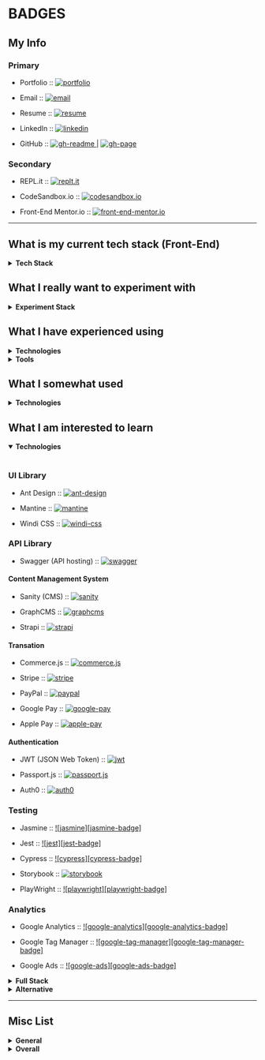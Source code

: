 # BADGES

## My Info

[Web-Page]: https://the-netflix-clone-app.netlify.app/
[Badge-Web-Status]: https://img.shields.io/website-up-down-sucess-important/https/the-netflix-clone-app.netlify.app/.svg?style=for-the-badge
[Badge-Status]: https://img.shields.io/badge/Status-In_Development-informational?style=for-the-badge

### Primary

- Portfolio :: [ ![portfolio][portfolio-badge] ][portfolio-link]

[portfolio-link]: https://aww-micky.web.app/
[portfolio-badge]: https://img.shields.io/website-up-down-sucess-important/https/aww-micky.web.app/.svg?style=for-the-badge

- Email :: [ ![email][email-badge] ][email-link]

[email-link]: mailto:m-f-alvarez@outlook.com
[email-badge]: https://img.shields.io/badge/Email-D14836?logoColor=FFFFFF&style=for-the-badge

- Resume :: [ ![resume][resume-badge] ][resume-link]

[resume-link]: https://cutt.ly/michael-f-alvarez-cv
[resume-badge]: https://img.shields.io/badge/Resume-EEEEEE.svg?logoColor=FFFFFF&style=for-the-badge

- LinkedIn :: [ ![linkedin][linkedin-badge] ][linkedin-link]

[linkedin-link]: https://www.linkedin.com/in/awwmicky
[linkedin-badge]: https://img.shields.io/badge/LinkedIn-0077B5?logoColor=FFFFFF&style=for-the-badge&logo=linkedin

- GitHub ::
[ ![gh-readme][gh-readme-badge] ][gh-readme-link] | 
[ ![gh-page][gh-page-badge] ][gh-page-link]

[gh-readme-link]: https://github.com/awwmicky/awwmicky
[gh-page-link]: https://github.com/awwmicky/awwmicky.github.io

[gh-readme-badge]: https://img.shields.io/badge/GH_README-181717?logoColor=FFFFFF&style=for-the-badge&logo=github
[gh-page-badge]: https://img.shields.io/badge/GH_PAGE-181717?logoColor=FFFFFF&style=for-the-badge&logo=github

### Secondary

- REPL.it :: [ ![replt.it][replt.it-badge] ][replt.it-link]

[replt.it-link]: https://repl.it/@awwmicky
[replt.it-badge]: https://img.shields.io/badge/REPL.it-000000?logoColor=FFFFFF&style=for-the-badge&logo=replit

- CodeSandbox.io :: [ ![codesandbox.io][codesandbox.io-badge] ][codesandbox.io-link]

[codesandbox.io-link]: https://codesandbox.io/u/awwmicky/sandboxes
[codesandbox.io-badge]: https://img.shields.io/badge/CodeSandbox.io-000000?logoColor=FFFFFF&style=for-the-badge&logo=codesandbox

- Front-End Mentor.io :: [ ![front-end-mentor.io][front-end-mentor.io-badge] ][front-end-mentor.io-link]

[front-end-mentor.io-link]: https://www.frontendmentor.io/profile/awwmicky
[front-end-mentor.io-badge]: https://img.shields.io/badge/Front--End_Mentor.io-000000?logoColor=FFFFFF&style=for-the-badge&logo=_

---

## What is my current tech stack (Front-End)

<details>
<summary>
<b>Tech Stack</b>
</summary>
<br />

### UI

- Vite :: file bundler :: [ ![vite][vite-badge] ][vite-link]

[vite-link]: https://vitejs.dev/
[vite-badge]: https://img.shields.io/badge/Vite-B73BFE?logoColor=FFD62E&style=flat-square&logo=vite

- React :: js framework :: [ ![react][react-badge] ][react-link]

[react-link]: https://reactjs.org/
[react-badge]: https://img.shields.io/badge/React.js-20232A?logoColor=61DAFB&style=flat-square&logo=react

- Twin Macro :: custom shortcut :: [ ![twin.macro][twin.macro-badge] ][twin.macro-link]

[twin.macro-link]: https://www.npmjs.com/package/twin.macro
[twin.macro-badge]: https://img.shields.io/badge/twin.macro-230000?logoColor=FFFFFF&style=flat-square&logo=npm

- Styled-Components :: css-to-jsx :: [ ![styled-components][styled-components-badge] ][styled-components-link]

[styled-components-link]: https://styled-components.com/
[styled-components-badge]: https://img.shields.io/badge/Styled--Components-DB7093?logoColor=FFFFFF&style=flat-square&logo=styled-components

- Tailwind CSS :: ui library :: [ ![tailwind-css][tailwind-css-badge] ][tailwind-css-link]

[tailwind-css-link]: https://tailwindcss.com/
[tailwind-css-badge]: https://img.shields.io/badge/TailwindCSS-38BDf8?&logoColor=FFFFFF&style=flat-square&logo=tailwind-css

- Framer Motion :: animation library :: [ ![framer-motion][framer-motion-badge] ][framer-motion-link]

[framer-motion-link]: https://www.framer.com/motion/
[framer-motion-badge]: https://img.shields.io/badge/Framer_Motion-000000?&logoColor=AE2AE2&style=flat-square&logo=framer


### API

- React Router :: url routing management :: [ ![react-router][react-router-badge] ][react-router-link]

[react-router-link]: https://reactrouterdotcom.fly.dev/
[react-router-badge]: https://img.shields.io/badge/React_Router-CA4245?logoColor=FFFFFF&style=flat-square&logo=react-router

- JSON Server :: static server DB :: [ ![json-server][json-server-badge] ][json-server-link]

[json-server-link]: https://www.npmjs.com/package/json-server
[json-server-badge]: https://img.shields.io/badge/json--server-230000?logoColor=FFFFFF&style=flat-square&logo=npm

- Zustand :: ui global state management :: [ ![zustand][zustand-badge] ][zustand-link]

[zustand-link]: https://docs.pmnd.rs/zustand/introduction
[zustand-badge]: https://img.shields.io/badge/zustand-CD3837?logoColor=FFFFFF&style=flat-square&logo=npm

- React Query :: api global state management :: [ ![react-query][react-query-badge] ][react-query-link]

[react-query-link]: https://react-query.tanstack.com/
[react-query-badge]: https://img.shields.io/badge/React_Query-FF4154?logoColor=FFD94C&style=flat-square&logo=react-query

- React Hook Form :: form state management :: [ ![react-hook-form][react-hook-form-badge] ][react-hook-form-link]

[react-hook-form-link]: https://react-hook-form.com/
[react-hook-form-badge]: https://img.shields.io/badge/react--hook--form-CD3837?logoColor=FFFFFF&style=flat-square&logo=npm

- Zod :: form schema validation :: [ ![zod][zod-badge] ][zod-link]

[zod-link]: https://www.npmjs.com/package/zod
[zod-badge]: https://img.shields.io/badge/zod-230000?logoColor=FFFFFF&style=flat-square&logo=npm

- Ky :: http request :: [ ![ky][ky-badge] ][ky-link]

[ky-link]: https://www.npmjs.com/package/ky
[ky-badge]: https://img.shields.io/badge/ky-230000?logoColor=FFFFFF&style=flat-square&logo=npm

</details>


## What I really want to experiment with

<details>
<summary>
<b>Experiment Stack</b>
</summary>
<br />

- JAM Stack :: [ ![jam-stack][jam-stack-badge] ][jam-stack-link]

[jam-stack-link]: https://jamstack.org/
[jam-stack-badge]: https://img.shields.io/badge/JAM_Stack-F00080?logoColor=FFFFFF&style=flat-square&logo=jamstack

- Storybook :: [ ![storybook][storybook-badge] ][storybook-link]

[storybook-link]: https://storybook.js.org/
[storybook-badge]: https://img.shields.io/badge/Storybook-FF4785?logoColor=FFFFFF&style=flat-square&logo=storybook

- Next.js :: [ ![next.js][next.js-badge] ][next.js-link]

[next.js-link]: https://nextjs.org/
[next.js-badge]: https://img.shields.io/badge/Next.js-000000?logoColor=FFFFFF&style=flat-square&logo=next.js

- Three.js :: [ ![three.js][three.js-badge] ][three.js-link]

[three.js-link]: https://threejs.org/
[three.js-badge]: https://img.shields.io/badge/Three.js-black?logoColor=FFFFFF&style=flat-square&logo=three.js

- Green Sock (GSAP) :: [ ![green-sock][green-sock-badge] ][green-sock-link]

[green-sock-link]: https://greensock.com/gsap/
[green-sock-badge]: https://img.shields.io/badge/Green_Sock-88CE02?logoColor=000000&style=flat-square&logo=greensock

- P5.js :: [ ![p5.js][p5.js-badge] ][p5.js-link]

[p5.js-link]: https://p5js.org/
[p5.js-badge]: https://img.shields.io/badge/P5.js-ED225D?logoColor=FFFFFF&style=flat-square&logo=p5.js

</details>

## What I have experienced using

<details>
<summary>
<b>Technologies</b>
</summary>
<br />

### General

- HTML :: [ ![html][html-badge] ][html-link]

[html-link]: https://html5.org/
[html-badge]: https://img.shields.io/badge/HTML-E34F26?logoColor=FFFFFF&style=flat-square&logo=html5

- CSS :: [ ![css][css-badge] ][css-link]

[css-link]: https://www.w3.org/
[css-badge]: https://img.shields.io/badge/CSS-1572B6?logoColor=FFFFFF&style=flat-square&logo=css3

- JavaScript :: [ ![javascript][javascript-badge] ][javascript-link]

[javascript-link]: https://standardjs.com/
[javascript-badge]: https://img.shields.io/badge/JavaScript-F7DF1E?logoColor=000000&style=flat-square&logo=javascript

- Markdown :: [ ![markdown][markdown-badge] ][markdown-link]

[markdown-link]: https://www.markdownguide.org/
[markdown-badge]: https://img.shields.io/badge/Markdown-000000?logoColor=FFFFFF&style=flat-square&logo=markdown


### Front-End

- React :: [ ![react][react-badge] ][react-link]

[react-link]: https://reactjs.org/
[react-badge]: https://img.shields.io/badge/React.js-20232A?logoColor=61DAFB&style=flat-square&logo=react

- Next.js :: [ ![next.js][next.js-badge] ][next.js-link]

[next.js-link]: https://nextjs.org/
[next.js-badge]: https://img.shields.io/badge/Next.js-000000?logoColor=FFFFFF&style=flat-square&logo=next.js

- Sass :: [ ![sass][sass-badge] ][sass-link]

[sass-link]: https://sass-lang.com/
[sass-badge]: https://img.shields.io/badge/Sass-CC6699?logoColor=FFFFFF&style=flat-square&logo=sass

- Framer Motion :: [ ![framer-motion][framer-motion-badge] ][framer-motion-link]

[framer-motion-link]: https://www.framer.com/motion/
[framer-motion-badge]: https://img.shields.io/badge/Framer_Motion-000000?&logoColor=AE2AE2&style=flat-square&logo=framer


### UI Library

- Bootstrap :: [ ![bootstrap][bootstrap-badge] ][bootstrap-link]

[bootstrap-link]: https://getbootstrap.com/
[bootstrap-badge]: https://img.shields.io/badge/Bootstrap-7952B3?logoColor=FFFFFF&style=flat-square&logo=bootstrap

- Material UI :: [ ![material-ui][material-ui-badge] ][material-ui-link]

[material-ui-link]: https://mui.com/
[material-ui-badge]: https://img.shields.io/badge/Material--UI-0081CB?logoColor=FFFFFF&style=flat-square&logo=mui

- Chakra UI :: [ ![chakra-ui][chakra-ui-badge] ][chakra-ui-link]

[chakra-ui-link]: https://chakra-ui.com/
[chakra-ui-badge]: https://img.shields.io/badge/Chakra--UI-319795?style=flat-square&logo=chakraui&logoColor=white

- Semantic UI :: [ ![semantic-ui][semantic-ui-badge] ][semantic-ui-link]

[semantic-ui-link]: https://react.semantic-ui.com/
[semantic-ui-badge]: https://img.shields.io/badge/Semantic--UI-35BDB2?logoColor=FFFFFF&style=flat-square&logo=semantic-ui-react

- Tailwind CSS :: [ ![tailwind-css][tailwind-css-badge] ][tailwind-css-link]

[tailwind-css-link]: https://tailwindcss.com/
[tailwind-css-badge]: https://img.shields.io/badge/Tailwind_CSS-38BDf8?&logoColor=FFFFFF&style=flat-square&logo=tailwind-css

- Styled-Components :: [ ![styled-components][styled-components-badge] ][styled-components-link]

[styled-components-link]: https://styled-components.com/
[styled-components-badge]: https://img.shields.io/badge/Styled--Components-DB7093?logoColor=FFFFFF&style=flat-square&logo=styled-components

- Emotion :: [ ![emotion][emotion-badge] ][emotion-link]

[emotion-link]: https://emotion.sh/
[emotion-badge]: https://img.shields.io/badge/Emotion-CD3837?logoColor=FFFFFF&style=flat-square&logo=npm


### Deploy | Host

- GitHub Pages :: [ ![github-pages][github-pages-badge] ][github-pages-link]

[github-pages-link]: https://pages.github.com/
[github-pages-badge]: https://img.shields.io/badge/GitHub_Pages-181717?logoColor=FFFFFF&style=flat-square&logo=github

- Netlify :: [ ![netlify][netlify-badge] ][netlify-link]

[netlify-link]: https://www.netlify.com/
[netlify-badge]: https://img.shields.io/badge/Netlify-00C7B7?logoColor=FFFFFF&style=flat-square&logo=netlify

- Heroku :: [ ![heroku][heroku-badge] ][heroku-link]

[heroku-link]: https://www.heroku.com/
[heroku-badge]: https://img.shields.io/badge/Heroku-430098?logoColor=FFFFFF&style=flat-square&logo=heroku

- Vercel :: [ ![vercel][vercel-badge] ][vercel-link]

[vercel-link]: https://vercel.com/
[vercel-badge]: https://img.shields.io/badge/Vercel-000000?logoColor=FFFFFF&style=flat-square&logo=vercel


### Other
 
- NPM :: [ ![npm][npm-badge] ][npm-link]

[npm-link]: https://www.npmjs.com/
[npm-badge]: https://img.shields.io/badge/npm-230000?logoColor=FFFFFF&style=flat-square&logo=npm

- Yarn :: [ ![yarn][yarn-badge] ][yarn-link]

[yarn-link]: https://yarnpkg.com/
[yarn-badge]: https://img.shields.io/badge/yarn-2C8EBB?logoColor=FFFFFF&style=flat-square&logo=yarn

- Webpack :: [ ![webpack][webpack-badge] ][webpack-link]

[webpack-link]: https://webpack.js.org/
[webpack-badge]: https://img.shields.io/badge/Webpack-1c78c0?logoColor=8DD6F9&style=flat-square&logo=webpack

- Parcel :: [ ![parcel][parcel-badge] ][parcel-link]

[parcel-link]: https://parceljs.org/
[parcel-badge]: https://img.shields.io/badge/Parcel-CD3837?logoColor=FFFFFF&style=flat-square&logo=npm

- Vite :: [ ![vite][vite-badge] ][vite-link]

[vite-link]: https://vitejs.dev/
[vite-badge]: https://img.shields.io/badge/Vite-B73BFE?logoColor=FFD62E&style=flat-square&logo=vite

</details>



<details>
<summary>
<b>Tools</b>
</summary>
<br />

### SDLC Tools

- Git :: [ ![git][git-badge] ][git-link]

[git-link]: https://git-scm.com/
[git-badge]: https://img.shields.io/badge/Git-F05033?logoColor=FFFFFF&style=flat-square&logo=git

- GitHub :: [ ![github][github-badge] ][github-link]

[github-link]: https://github.com/
[github-badge]: https://img.shields.io/badge/GitHub-181717?logoColor=FFFFFF&style=flat-square&logo=github

- GitLab :: [ ![gitlab][gitlab-badge] ][gitlab-link]

[gitlab-link]: https://gitlab.com/
[gitlab-badge]: https://img.shields.io/badge/GitLab-181717?logoColor=FFFFFF&style=flat-square&logo=gitlab

- BitBucket :: [ ![bitbucket][bitbucket-badge] ][bitbucket-link]

[bitbucket-link]: https://www.atlassian.com/software/bitbucket
[bitbucket-badge]: https://img.shields.io/badge/BitBucket-2681F8?logoColor=FFFFFF&style=flat-square&logo=bitbucket

- Confluence :: [ ![confluence][confluence-badge] ][confluence-link]

[confluence-link]: https://www.atlassian.com/software/confluence
[confluence-badge]: https://img.shields.io/badge/Confluence-172bf4?logoColor=FFFFFF&style=flat-square&logo=confluence

- Jira :: [ ![jira][jira-badge] ][jira-link]

[jira-link]: https://www.atlassian.com/software/jira
[jira-badge]: https://img.shields.io/badge/Jira-0052CC?logoColor=FFFFFF&style=flat-square&logo=jira

- Asana :: [ ![asana][asana-badge] ][asana-link]

[asana-link]: https://asana.com/
[asana-badge]: https://img.shields.io/badge/Asana-FC636B?logoColor=FFFFFF&style=flat-square&logo=asana


### Environment Setup

- Husky :: [ ![husky][husky-badge] ][husky-link]

[husky-link]: https://typicode.github.io/husky/#/
[husky-badge]: https://img.shields.io/badge/husky-230000?logoColor=FFFFFF&style=flat-square&logo=npm

- Lint-Staged :: [ ![lint-staged][lint-staged-badge] ][lint-staged-link]

[lint-staged-link]: https://www.npmjs.com/package/lint-staged
[lint-staged-badge]: https://img.shields.io/badge/lint--staged-230000?logoColor=FFFFFF&style=flat-square&logo=npm

- ESLint :: [ ![eslint][eslint-badge] ][eslint-link]

[eslint-link]: https://eslint.org/
[eslint-badge]: https://img.shields.io/badge/ESLint-4B32C3?logoColor=FFFFFF&style=flat-square&logo=eslint

- Prettier :: [ ![prettier][prettier-badge] ][prettier-link]

[prettier-link]: https://prettier.io/
[prettier-badge]: https://img.shields.io/badge/Prettier-F7B93E?logoColor=000000&style=flat-square&logo=prettier

- EditorConfig :: [ ![editorconfig][editorconfig-badge] ][editorconfig-link]

[editorconfig-link]: https://editorconfig.org/
[editorconfig-badge]: https://img.shields.io/badge/EditorConfig-E0EFEF?logoColor=000000&style=flat-square&logo=EditorConfig

- CommitLint :: [ ![commitlint][commitlint-badge] ][commitlint-link]

[commitlint-link]: https://commitlint.js.org/#/
[commitlint-badge]: https://img.shields.io/badge/commitlint-230000?logoColor=FFFFFF&style=flat-square&logo=npm

- Commitizen :: [ ![commitizen][commitizen-badge] ][commitizen-link]

[commitizen-link]: https://commitizen-tools.github.io/commitizen/
[commitizen-badge]: https://img.shields.io/badge/commitizen-230000?logoColor=FFFFFF&style=flat-square&logo=npm


### Note-Taking Tools

- Notion :: [ ![notion][notion-badge] ][notion-link]

[notion-link]: https://www.notion.so
[notion-badge]: https://img.shields.io/badge/Notion-000000?logoColor=FFFFFF&style=flat-square&logo=Notion

- Obsidian :: [ ![obsidian][obsidian-badge] ][obsidian-link]

[obsidian-link]: https://obsidian.md/
[obsidian-badge]: https://img.shields.io/badge/Obsidian-483699?logoColor=FFFFFF&style=flat-square&logo=obsidian

### Developer Tools

- VS Code :: [ ![vs-code][vs-code-badge] ][vs-code-link]

[vs-code-link]: https://code.visualstudio.com/
[vs-code-badge]: https://img.shields.io/badge/Visual_Studio_Code-0078D7?&logoColor=FFFFFF&style=flat-square&logo=visual-studio-code

- Postman :: [ ![postman][postman-badge] ][postman-link]

[postman-link]: https://www.postman.com/
[postman-badge]: https://img.shields.io/badge/Postman-FF6C37?&logoColor=FFFFFF&style=flat-square&logo=postman

- Insomnia :: [ ![insomnia][insomnia-badge] ][insomnia-link]

[insomnia-link]: https://insomnia.rest/
[insomnia-badge]: https://img.shields.io/badge/Insomnia-000000?&logoColor=5849BE&style=flat-square&logo=insomnia


### Design Tools

- Figma :: [ ![Figma][Figma-badge] ][Figma-link]

[Figma-link]: https://figma.com/
[Figma-badge]: https://img.shields.io/badge/Figma-F24E1E?logoColor=FFFFFF&style=flat-square&logo=figma

- Adobe XD :: [ ![adobe-xd][adobe-xd-badge] ][adobe-xd-link]

[adobe-xd-link]: https://www.adobe.com/products/xd.html
[adobe-xd-badge]: https://img.shields.io/badge/Adobe_XD-470137?logoColor=FF61F6&style=flat-square&logo=adobe-xd

- Miro :: [ ![miro][miro-badge] ][miro-link]

[miro-link]: https://miro.com/
[miro-badge]: https://img.shields.io/badge/Miro-FFD12B?logoColor=050038&style=flat-square&logo=Miro

- InVision :: [ ![invision][invision-badge] ][invision-link]

[invision-link]: https://www.invisionapp.com/
[invision-badge]: https://img.shields.io/badge/InVision-FF3366?logoColor=FFFFFF&style=flat-square&logo=invision

</details>



## What I somewhat used

<details>
<summary>
<b>Technologies</b>
</summary>
<br />

### General

- PowerShell :: [ ![powershell][powershell-badge] ][powershell-link]

[powershell-link]: https://docs.microsoft.com/en-us/powershell/
[powershell-badge]: https://img.shields.io/badge/Powershell-2CA5E0?logoColor=FFFFFF&style=flat-square&logo=powershell

- Bash Shell :: [ ![bash-shell][bash-shell-badge] ][bash-shell-link]

[bash-shell-link]: https://www.gnu.org/software/bash/
[bash-shell-badge]: https://img.shields.io/badge/Bash_Shell-121011?logoColor=FFFFFF&style=flat-square&logo=gnu-bash

- Python :: [ ![python][python-badge] ][python-link]

[python-link]: https://www.python.org/
[python-badge]: https://img.shields.io/badge/Python-3670A0?logoColor=FFDD54&style=flat-square&logo=python

- GitHub Actions :: [ ![github-actions][github-actions-badge] ][github-actions-link]

[github-actions-link]: https://github.com/features/actions
[github-actions-badge]: https://img.shields.io/badge/GitHub_Actions-2671E5?logoColor=FFFFFF&style=flat-square&logo=github-actions


### Front-End

- Svelte.js :: [ ![svelte.js][svelte.js-badge] ][svelte.js-link]

[svelte.js-link]: https://svelte.dev/
[svelte.js-badge]: https://img.shields.io/badge/Svelte.js-F1413D?logoColor=FFFFFF&style=flat-square&logo=svelte

- Vue.js :: [ ![vue.js][vue.js-badge] ][vue.js-link]

[vue.js-link]: https://vuejs.org/
[vue.js-badge]: https://img.shields.io/badge/Vue.js-35495E?logoColor=4FC08D&style=flat-square&logo=vue.js

- SVG :: [ ![svg][svg-badge] ][svg-link]

[svg-link]: https://www.w3.org/Graphics/SVG/
[svg-badge]: https://img.shields.io/badge/SVG-FFB13B?logoColor=FFFFFF&style=flat-square&logo=svg


## Back-End

- Node.js :: [ ![node.js][node.js-badge] ][node.js-link]

[node.js-link]: https://nodejs.org/en/
[node.js-badge]: https://img.shields.io/badge/Node.js-339933?logoColor=FFFFFF&style=flat-square&logo=node.js

- Express.js :: [ ![express.js][express.js-badge] ][express.js-link]

[express.js-link]: https://expressjs.com/
[express.js-badge]: https://img.shields.io/badge/Express.js-F5F5F5?logoColor=231A00&style=flat-square&logo=express


### Database

- Firebase :: [ ![firebase][firebase-badge] ][firebase-link]

[firebase-link]: https://firebase.google.com/
[firebase-badge]: https://img.shields.io/badge/Firebase-039BE5?style=flat-square&logo=firebase

- MongoDB :: [ ![mongodb][mongodb-badge] ][mongodb-link]

[mongodb-link]: https://www.mongodb.com/
[mongodb-badge]: https://img.shields.io/badge/MongoDB-13AA52?logoColor=FFFFFF&style=flat-square&logo=mongodb

- MySQL :: [ ![mysql][mysql-badge] ][mysql-link]

[mysql-link]: https://www.mysql.com/products/workbench/
[mysql-badge]: https://img.shields.io/badge/MySQL-4479A1?logoColor=FFFFFF&style=flat-square&logo=mysql

- PostgreSQL :: [ ![postresql][postresql-badge] ][postresql-link]

[postresql-link]: https://www.postgresql.org/
[postresql-badge]: https://img.shields.io/badge/PostgreSQL-316192?logoColor=FFFFFF&style=flat-square&logo=postgresql


### ODM | ORM

- Mongoose :: [ ![mongoose][mongoose-badge] ][mongoose-link]

[mongoose-link]: https://mongoosejs.com/
[mongoose-badge]: https://img.shields.io/badge/Mongoose-880000?logoColor=FFFFFFstyle=flat-square&logo=_

- Sequelize :: [ ![sequelize][sequelize-badge] ][sequelize-link]

[sequelize-link]: https://sequelize.org/
[sequelize-badge]: https://img.shields.io/badge/Sequelize-52B0E7?logoColor=FFFFFFstyle=flat-square&logo=_

- Knex.js :: [ ![knex.js][knex.js-badge] ][knex.js-link]

[knex.js-link]: https://knexjs.org/
[knex.js-badge]: https://img.shields.io/badge/Knex.js-E16426?logoColor=FFFFFFstyle=flat-square&logo=_

- Objection.js :: [ ![objection.js][objection.js-badge] ][objection.js-link]

[objection.js-link]: https://vincit.github.io/objection.js/
[objection.js-badge]: https://img.shields.io/badge/Objection.js-E0B24D?logoColor=FFFFFFstyle=flat-square&logo=_

</details>



## What I am interested to learn

<details open>
<summary>
<b>Technologies</b>
</summary>
<br />

### UI Library

- Ant Design :: [ ![ant-design][ant-design-badge] ][ant-design-link]

[ant-design-link]: https://ant.design/
[ant-design-badge]: https://img.shields.io/badge/Ant_Design-0170FE?logoColor=FFFFFF&style=flat-square&logo=ant-design

- Mantine :: [ ![mantine][mantine-badge] ][mantine-link]

[mantine-link]: https://mantine.dev/
[mantine-badge]: https://img.shields.io/badge/Mantine--UI-48B0F1?logoColor=FFFFFF&style=flat-square&logo=_

- Windi CSS :: [ ![windi-css][windi-css-badge] ][windi-css-link]

[windi-css-link]: https://windicss.org/
[windi-css-badge]: https://img.shields.io/badge/Windi_CSS-48B0F1?logoColor=FFFFFF&style=flat-square&logo=windi-css


### API Library

- Swagger (API hosting) :: [ ![swagger][swagger-badge] ][swagger-link]

[swagger-link]: https://swagger.io/
[swagger-badge]: https://img.shields.io/badge/Swagger-85EA2D?logoColor=000000&style=flat-square&logo=swagger


#### Content Management System

- Sanity (CMS) :: [ ![sanity][sanity-badge] ][sanity-link]

[sanity-link]: https://www.sanity.io/
[sanity-badge]: https://img.shields.io/badge/Sanity-F04939?logoColor=FFFFFF&style=flat-square&logo=_

- GraphCMS :: [ ![graphcms][graphcms-badge] ][graphcms-link]

[graphcms-link]: https://graphcms.com/
[graphcms-badge]: https://img.shields.io/badge/GraphCMS-101b42?logoColor=FFFFFF&style=flat-square&logo=_

- Strapi :: [ ![strapi][strapi-badge] ][strapi-link]

[strapi-link]: https://strapi.io/
[strapi-badge]: https://img.shields.io/badge/Strapi-2E7EEA?logoColor=FFFFFF&style=flat-square&logo=strapi


#### Transation

- Commerce.js :: [ ![commerce.js][commerce.js-badge] ][commerce.js-link]

[commerce.js-link]: https://commercejs.com/
[commerce.js-badge]: https://img.shields.io/badge/Commerce.js-2C7EA1?logoColor=FFFFFF&style=flat-square&logo=_

- Stripe :: [ ![stripe][stripe-badge] ][stripe-link]

[stripe-link]: https://stripe.com/docs/
[stripe-badge]: https://img.shields.io/badge/Stripe-635BFF?logoColor=FFFFFF&style=flat-square&logo=stripe

- PayPal :: [ ![paypal][paypal-badge] ][paypal-link]

[paypal-link]: https://developer.paypal.com/home
[paypal-badge]: https://img.shields.io/badge/PayPal-00457C?logoColor=FFFFFF&style=flat-square&logo=paypal

- Google Pay :: [ ![google-pay][google-pay-badge] ][google-pay-link]

[google-pay-link]: https://developers.google.com/pay/api/
[google-pay-badge]: https://img.shields.io/badge/Google_Pay-3780F1?logoColor=FFFFFF&style=flat-square&logo=google-pay

- Apple Pay :: [ ![apple-pay][apple-pay-badge] ][apple-pay-link]

[apple-pay-link]: https://developer.apple.com/apple-pay/
[apple-pay-badge]: https://img.shields.io/badge/Apply_Pay-000000?logoColor=FFFFFF&style=flat-square&logo=apple-pay


#### Authentication

- JWT (JSON Web Token) :: [ ![jwt][jwt-badge] ][jwt-link]

[jwt-link]: https://jwt.io/
[jwt-badge]: https://img.shields.io/badge/JWT-000000?logoColor=FFFFFF&style=flat-square&logo=json-web-tokens

- Passport.js :: [ ![passport.js][passport.js-badge] ][passport.js-link]

[passport.js-link]: http://www.passportjs.org/
[passport.js-badge]: https://img.shields.io/badge/Passport.js-000000?logoColor=FFFFFF&style=flat-square&logo=passport

- Auth0 :: [ ![auth0][auth0-badge] ][auth0-link]

[auth0-link]: https://auth0.com/
[auth0-badge]: https://img.shields.io/badge/Auth0-000000?logoColor=FFFFFF&style=flat-square&logo=auth0


### Testing

- Jasmine :: [ ![jasmine][jasmine-badge] ][jasmine-link]

[jasmine-link]: 
[jasmine-badge]: 

- Jest :: [ ![jest][jest-badge] ][jest-link]

[jest-link]: 
[jest-badge]: 

- Cypress :: [ ![cypress][cypress-badge] ][cypress-link]

[cypress-link]: 
[cypress-badge]: 

- Storybook :: [ ![storybook][storybook-badge] ][storybook-link]

[storybook-link]: 
[storybook-badge]: 

- PlayWright :: [ ![playwright][playwright-badge] ][playwright-link]

[playwright-link]: 
[playwright-badge]: 


### Analytics

- Google Analytics :: [ ![google-analytics][google-analytics-badge] ][google-analytics-link]

[google-analytics-link]: 
[google-analytics-badge]: 

- Google Tag Manager :: [ ![google-tag-manager][google-tag-manager-badge] ][google-tag-manager-link]

[google-tag-manager-link]: 
[google-tag-manager-badge]: 

- Google Ads :: [ ![google-ads][google-ads-badge] ][google-ads-link]

[google-ads-link]: 
[google-ads-badge]: 

</details>



<details>
<summary>
<b>Full Stack</b>
</summary>
<br />

### General

- TypeScript :: [ ![typescript][typescript-badge] ][typescript-link]

[typescript-link]: 
[typescript-badge]: 

- GraphQL :: [ ![graphql][graphql-badge] ][graphql-link]

[graphql-link]: 
[graphql-badge]: 

- Apollo :: [ ![apollo][apollo-badge] ][apollo-link]

[apollo-link]: 
[apollo-badge]: 


### Front-End

- Redux :: [ ![redux][redux-badge] ][redux-link]

[redux-link]: 
[redux-badge]: 

- Redux Toolkit :: [ ![redux-toolkit][redux-toolkit-badge] ][redux-toolkit-link]

[redux-toolkit-link]: 
[redux-toolkit-badge]: 

- Redux Saga :: [ ![redux-sSaga][redux-sSaga-badge] ][redux-sSaga-link]

[redux-sSaga-link]: 
[redux-sSaga-badge]: 


### Back-End

- Deno :: [ ![deno][deno-badge] ][deno-link]

[deno-link]: 
[deno-badge]: 

- Nest.js :: [ ![nest.js][nest.js-badge] ][nest.js-link]

[nest.js-link]: 
[nest.js-badge]: 

- Fastify.js :: [ ![fastify.js][fastify.js-badge] ][fastify.js-link]

[fastify.js-link]: 
[fastify.js-badge]: 

- Go Lang :: [ ![go-lang][go-lang-badge] ][go-lang-link]

[go-lang-link]: 
[go-lang-badge]: 


### Database (+ ODM/ORM)

- Redis :: [ ![redis][redis-badge] ][redis-link]

[redis-link]: 
[redis-badge]: 

- MariaDB :: [ ![mariadb][mariadb-badge] ][mariadb-link]

[mariadb-link]: 
[mariadb-badge]: 

- Fauna :: [ ![fauna][fauna-badge] ][fauna-link]

[fauna-link]: 
[fauna-badge]: 

- Prisma :: [ ![prisma][prisma-badge] ][prisma-link]

[prisma-link]: 
[prisma-badge]: 


### Other

- Socket.io :: [ ![socket.io][socket.io-badge] ][socket.io-link]

[socket.io-link]: 
[socket.io-badge]: 

- Docker :: [ ![docker][docker-badge] ][docker-link]

[docker-link]: 
[docker-badge]: 

- Ngrok :: [ ![ngrok][ngrok-badge] ][ngrok-link]

[ngrok-link]: https://ngrok.com/
[ngrok-badge]: 

- Red Hat :: [ ![red-hat][red-hat-badge] ][red-hat-link]

[red-hat-link]: 
[red-hat-badge]: 

</details>



<details>
<summary>
<b>Alternative</b>
</summary>
<br />

### Topic

- Headless 
- Serverless 
- Monolith 

### Desktop

- Electron.js :: [ ![electron.js][electron.js-badge] ][electron.js-link]

[electron.js-link]: https://www.electronjs.org/
[electron.js-badge]: https://img.shields.io/badge/Electron-191970?style=for-the-badge&logo=Electron&logoColor=white


### Mobile

- Flutter :: [ ![flutter][flutter-badge] ][flutter-link]

[flutter-link]: https://flutter.dev/
[flutter-badge]: https://img.shields.io/badge/Flutter-%2302569B.svg?style=for-the-badge&logo=Flutter&logoColor=white

- Dart :: [ ![dart][dart-badge] ][dart-link]

[dart-link]: https://dart.dev/
[dart-badge]: https://img.shields.io/badge/dart-%230175C2.svg?style=for-the-badge&logo=dart&logoColor=white


### Web3

- Solidity :: [ ![solidity][solidity-badge] ][solidity-link]

[solidity-link]: https://soliditylang.org/
[solidity-badge]: https://img.shields.io/badge/Solidity-%23363636.svg?style=for-the-badge&logo=solidity&logoColor=white

### Other

- Gatsby.js
  - https://img.shields.io/badge/Gatsby-%23663399.svg?style=for-the-badge&logo=gatsby&logoColor=white

- Fast API
  - https://img.shields.io/badge/FastAPI-005571?style=for-the-badge&logo=fastapi

- Flask
  - https://img.shields.io/badge/flask-%23000.svg?style=for-the-badge&logo=flask&logoColor=white

- Django
  - https://img.shields.io/badge/django-%23092E20.svg?style=for-the-badge&logo=django&logoColor=white

- DjangoREST
  - https://img.shields.io/badge/DJANGO-REST-ff1709?style=for-the-badge&logo=django&logoColor=white&color=ff1709&labelColor=gray

</details>

---

## Misc List

<details>
<summary>
<b>General</b>
</summary>
<br />

### CI

- CircleCI
- GitLab CI
- Travis CI

### Deploy | Host

- AWS
- Azure
- Cloudflare
- DigitalOcean
- Google Cloud Platform

### Documentation

- Jupyter Notebook
- GitBook

### Database

- Supabase
- Cockroach Labs
- Couchbase
- SQL Lite

### Other

- GitKraken

</details>



<details>
<summary>
<b>Overall</b>
</summary>
<br />

</details>
